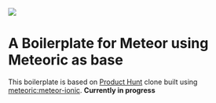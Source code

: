 ![](public/favicon-96x96.png)

# A Boilerplate for Meteor using Meteoric as base

This boilerplate is based on [Product Hunt](http://www.producthunt.com/apps/ios) clone built using [meteoric:meteor-ionic](https://github.com/meteoric/meteor-ionic). **Currently in progress**